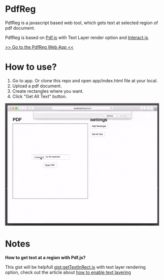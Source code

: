 # PdfReg

PdfReg is a javascript based web tool, which gets text at selected region of pdf document.

PdfReg is based on [Pdf.js](https://github.com/mozilla/pdf.js) with Text Layer render option and [Interact.js](https://github.com/taye/interact.js).

[>> Go to the PdfReg Web App <<](https://imesut.github.io/PdfReg/app/)

# How to use?

1. Go to app. Or clone this repo and open app/index.html file at your local.
2. Upload a pdf document.
3. Create rectangles where you want.
4. Click "Get All Text" button.

![Flow](asset/intro.gif)


# Notes

**How to get text at a region with Pdf.js?**

This gist will be helpfull [gist:getTextInRect.js](https://gist.github.com/imesut/d6d44db101b4a434064d88cfebe647eb) with text layer rendering option, check out the article about [how to enable text layering](https://www.sitepoint.com/custom-pdf-rendering/)